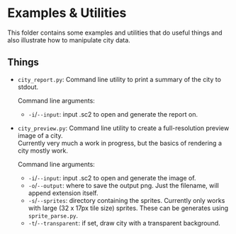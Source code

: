 # Examples & Utilities
This folder contains some examples and utilities that do useful things and also illustrate how to manipulate city data.

## Things
 - `city_report.py`: Command line utility to print a summary of the city to stdout.
 
    Command line arguments:
   - `-i`/`--input`: input .sc2 to open and generate the report on.
 - `city_preview.py`: Command line utility to create a full-resolution preview image of a city.\
    Currently very much a work in progress, but the basics of rendering a city mostly work.
    
    Command line arguments:
    - `-i`/`--input`: input .sc2 to open and generate the image of.
    - `-o`/`--output`: where to save the output png. Just the filename, will append extension itself.
    - `-s`/`--sprites`: directory containing the sprites. Currently only works with large (32 x 17px tile size) sprites. These can be generates using `sprite_parse.py`.
    - `-t`/`--transparent`: if set, draw city with a transparent background.